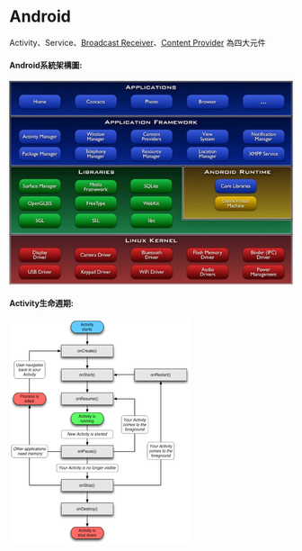 # Android

Activity、Service、[Broadcast Receiver](https://github.com/s5016335/android/tree/master/BroadcastReceiver)、[Content Provider](https://github.com/s5016335/android/tree/master/Content%20Provider) 為四大元件


#### Android系統架構圖:
![GitHub Logo](/images/android-system-architecture1.jpg)

#### Activity生命週期:
![GitHub Logo](/images/activity_lifecycle.png)



